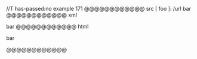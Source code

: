 //T has-passed:no
example 171
@@@@@@@@@@@@ src
[
foo
]: /url
bar
@@@@@@@@@@@@ xml
<?xml version="1.0" encoding="UTF-8"?>
<!DOCTYPE document SYSTEM "CommonMark.dtd">
<document xmlns="http://commonmark.org/xml/1.0">
  <paragraph>
    <text>bar</text>
  </paragraph>
</document>
@@@@@@@@@@@@ html
<p>bar</p>
@@@@@@@@@@@@
